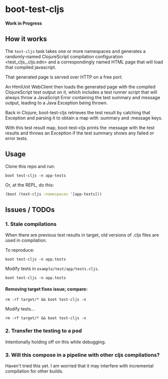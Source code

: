 # boot-test-cljs

**Work in Progress**

## How it works

The `test-cljs` task takes one or more namespaces and generates a
randomly-named ClojureScript compilation configuration
<test_cljs_<random>.cljs.edn> and a correspondingly named HTML page
that will load that compiled javascript.

That generated page is served over HTTP on a free port.

An HtmlUnit WebClient then loads the generated page with the compiled
ClojureScript test output on it, which includes a test runner script
that will always throw a JavaScript Error containing the test summary
and message output, leading to a Java Exception being thrown.

Back in Clojure, boot-test-cljs retrieves the test result by catching
that Exception and parsing it to obtain a map with :summary and
:message keys.

With this test result map, boot-test-cljs prints the :message with
the test results and throws an Exception if the test summary shows any
failed or error tests.

## Usage

Clone this repo and run:

```
boot test-cljs -n app-tests
```

Or, at the REPL, do this:

```clojure
(boot (test-cljs :namespaces '[app-tests]))
```

## Issues / TODOs

### 1. Stale compilations

When there are previous test results in target, old versions of .cljs
files are used in compilation.

To reproduce:

```
boot test-cljs -n app.tests
```

Modify tests in `example/test/app/tests.cljs`.

```
boot test-cljs -n app.tests
```

#### Removing target fixes issue; compare:

```
rm -rf target/* && boot test-cljs -n
```

Modify tests...

```
rm -rf target/* && boot test-cljs -n
```


### 2. Transfer the testing to a pod

Intentionally holding off on this while debugging.

### 3. Will this compose in a pipeline with other cljs compilations?

Haven't tried this yet. I am worried that it may interfere
with incremental compilation for other builds.
